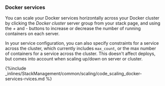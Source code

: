 

### Docker services

You can scale your Docker services horizontally across your Docker cluster by clicking the _Docker cluster_ server group from your stack page, and using the _+_ and _-_ buttons to increase or decrease the number of running containers on each server.

In your service configuration, you can also specify constraints for a service across the cluster, which currently includes `max_count`, or the max number of containers for a service across the cluster. This doesn't affect deploys, but comes into account when scaling up/down on server or cluster.



{%include _inlines/StackManagement/common/scaling/code_scaling_docker-services-rvices.md %}




